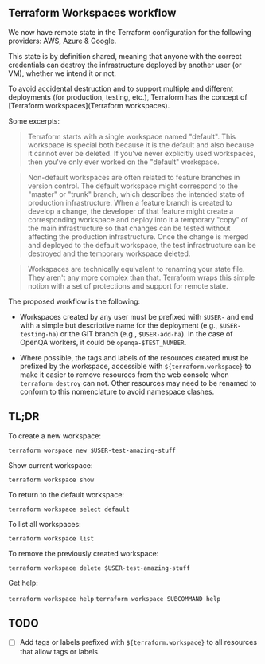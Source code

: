 ## Terraform Workspaces workflow

We now have remote state in the Terraform configuration for the following providers: AWS, Azure & Google.

This state is by definition shared, meaning that anyone with the correct credentials can destroy the infrastructure deployed by another user (or VM), whether we intend it or not.

To avoid accidental destruction and to support multiple and different deployments (for production, testing, etc.), Terraform has the concept of [Terraform workspaces](Terraform workspaces).

Some excerpts:

> Terraform starts with a single workspace named "default". This workspace is special both because it is the default and also because it cannot ever be deleted. If you've never explicitly used workspaces, then you've only ever worked on the "default" workspace.

> Non-default workspaces are often related to feature branches in version control. The default workspace might correspond to the "master" or "trunk" branch, which describes the intended state of production infrastructure. When a feature branch is created to develop a change, the developer of that feature might create a corresponding workspace and deploy into it a temporary "copy" of the main infrastructure so that changes can be tested without affecting the production infrastructure. Once the change is merged and deployed to the default workspace, the test infrastructure can be destroyed and the temporary workspace deleted.

> Workspaces are technically equivalent to renaming your state file. They aren't any more complex than that. Terraform wraps this simple notion with a set of protections and support for remote state.

The proposed workflow is the following:

  - Workspaces created by any user must be prefixed with `$USER-` and end with a simple but descriptive name for the deployment (e.g., `$USER-testing-ha`) or the GIT branch (e.g., `$USER-add-ha`).  In the case of OpenQA workers, it could be `openqa-$TEST_NUMBER`.

  - Where possible, the tags and labels of the resources created must be prefixed by the workspace, accessible with `${terraform.workspace}` to make it easier to remove resources from the web console when `terraform destroy` can not. Other resources may need to be renamed to conform to this nomenclature to avoid namespace clashes.

## TL;DR

To create a new workspace:

`terraform worspace new $USER-test-amazing-stuff`

Show current workspace:

`terraform workspace show`

To return to the default workspace:

`terraform workspace select default`

To list all workspaces:

`terraform workspace list`

To remove the previously created workspace:

`terraform workspace delete $USER-test-amazing-stuff`

Get help:

`terraform workspace help`
`terraform workspace SUBCOMMAND help`

## TODO

- [ ] Add tags or labels prefixed with `${terraform.workspace}` to all resources that allow tags or labels.
